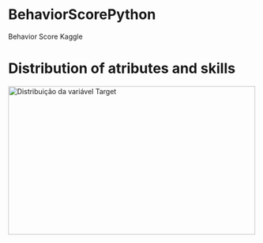 # BehaviorScorePython
Behavior Score Kaggle


# Distribution of atributes and skills
<img align="center" width="500" height="300"  alt="Distribuição da variável Target" src="https://github.com/WOLFurriell/BehaviorScorePython/blob/master/plots/donut1.png">
